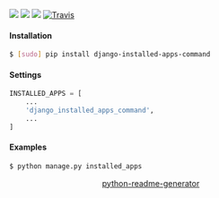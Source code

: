 <!--
https://pypi.org/project/readme-generator/
https://pypi.org/project/python-readme-generator/
-->

[![](https://img.shields.io/pypi/pyversions/django-installed-apps-command.svg?longCache=True)](https://pypi.org/project/django-installed-apps-command/)
[![](https://img.shields.io/pypi/v/django-installed-apps-command.svg?maxAge=3600)](https://pypi.org/project/django-installed-apps-command/)
[![](https://img.shields.io/badge/License-Unlicense-blue.svg?longCache=True)](https://unlicense.org/)
[![Travis](https://api.travis-ci.org/andrewp-as-is/django-installed-apps-command.py.svg?branch=master)](https://travis-ci.org/andrewp-as-is/django-installed-apps-command.py/)

#### Installation
```bash
$ [sudo] pip install django-installed-apps-command
```

#### Settings
```python
INSTALLED_APPS = [
    ...
    'django_installed_apps_command',
    ...
]
```

#### Examples
```bash
$ python manage.py installed_apps
```

<p align="center">
    <a href="https://pypi.org/project/python-readme-generator/">python-readme-generator</a>
</p>